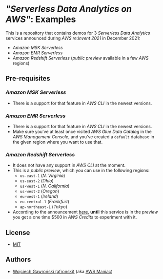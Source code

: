 # *"Serverless Data Analytics on AWS"*: Examples

This is a repository that contains demos for 3 *Serverless Data Analytics* services announced during *AWS re:Invent 2021* in December 2021:

- *Amazon MSK Serverless*
- *Amazon EMR Serverless*
- *Amazon Redshift Serverless* (*public preview* available in a few *AWS* regions)

## Pre-requisites

### *Amazon MSK Serverless*

- There is a support for that feature in *AWS CLI* in the newest versions.

### *Amazon EMR Serverless*

- There is a support for that feature in *AWS CLI* in the newest versions.
- Make sure you've at least once visited *AWS Glue Data Catalog* in the *AWS Management Console*, and you've created a `default` database in the given region where you want to use that.

### *Amazon Redshift Serverless*

- It does not have any support in *AWS CLI* at the moment.
- This is a *public preview*, which you can use in the following regions:
  - `us-east-1` (*N. Virginia*)
  - `us-east-2` (*Ohio*)
  - `us-west-1` (*N. California*)
  - `us-west-2` (*Oregon*)
  - `eu-west-1` (*Ireland*)
  - `eu-central-1` (*Frankfurt*)
  - `ap-northeast-1` (*Tokyo*)
- According to the announcement [here](https://aws.amazon.com/blogs/aws/introducing-amazon-redshift-serverless-run-analytics-at-any-scale-without-having-to-manage-infrastructure/),
  **until** this service is in the *preview* you get a one time $500 in *AWS Credits* to experiment with it.

## License

- [MIT](./LICENSE)

## Authors

- [Wojciech Gawroński (afronski)](https://github.com/afronski) (aka [AWS Maniac](https://awsmaniac.com))
